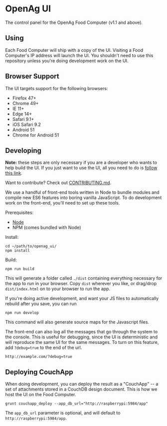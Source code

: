 OpenAg UI
=========

The control panel for the OpenAg Food Computer (v1.1 and above).


Using
-----

Each Food Computer will ship with a copy of the UI. Visiting a Food Computer's IP address will launch the UI. You shouldn't need to use this repository unless you're doing development work on the UI.


Browser Support
---------------

The UI targets support for the following browsers:

- Firefox 47+
- Chrome 49+
- IE 11+
- Edge 14+
- Safari 9.1+
- iOS Safari 9.2
- Android 51
- Chrome for Android 51


Developing
----------

**Note:** these steps are only necessary if you are a developer who wants to help build the UI. If you just want to use the UI, all you need to do is [follow this link](http://openaginitiative.github.io/openag_ui/).

Want to contribute? Check out [CONTRIBUTING.md](https://github.com/OpenAgInitiative/openag-ui/blob/master/CONTRIBUTING.md).

We use a handful of front-end tools written in Node to bundle modules and compile new ES6 features into boring vanilla JavaScript. To do development work on the front-end, you'll need to set up these tools.

Prerequisites:

- [Node](http://nodejs.org)
- NPM (comes bundled with Node)

Install:

    cd ~/path/to/openag_ui/
    npm install

Build:

    npm run build

This will generate a folder called `./dist` containing everything necessary for the app to run in your browser. Copy `dist` wherever you like, or drag/drop `dist/index.html` on to your browser to run the app.

If you're doing active development, and want your JS files to automatically rebuild after you save, you can run

    npm run develop

This command will also generate source maps for the Javascript files.

The front-end can also log all the messages that go through the system to the console. This is useful for debugging, since the UI is deterministic and will reproduce the same UI for the same messages. To turn on this feature, add `?debug=true` to the end of the url.

    http://example.com/?debug=true

Deploying CouchApp
------------------

When doing development, you can deploy the result as a "CouchApp" -- a set of attachments stored in a CouchDB design document. This is how we host the UI on the Food Computer.

    grunt couchapp_deploy --app_db_url="http://raspberrypi:5984/app"

The `app_db_url` parameter is optional, and will default to `http://raspberrypi:5984/app`.